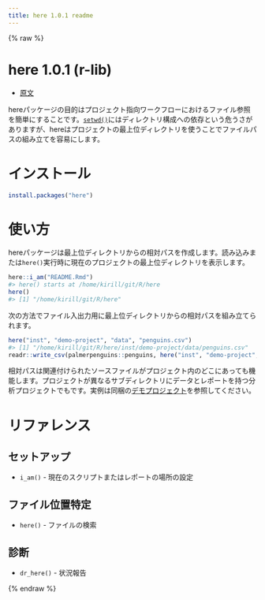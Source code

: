 ```yaml
---
title: here 1.0.1 readme
---
```


{% raw %}

# here 1.0.1 (r-lib)

- [原文](https://here.r-lib.org/)

hereパッケージの目的はプロジェクト指向ワークフローにおけるファイル参照を簡単にすることです。[`setwd()`](https://rdrr.io/r/base/getwd.html)にはディレクトリ構成への依存という危うさがありますが、hereはプロジェクトの最上位ディレクトリを使うことでファイルパスの組み立てを容易にします。

# インストール

```r
install.packages("here")
```

# 使い方

hereパッケージは最上位ディレクトリからの相対パスを作成します。読み込みまたは`here()`実行時に現在のプロジェクトの最上位ディレクトリを表示します。

```r
here::i_am("README.Rmd")
#> here() starts at /home/kirill/git/R/here
here()
#> [1] "/home/kirill/git/R/here"
```

次の方法でファイル入出力用に最上位ディレクトリからの相対パスを組み立てられます。

```r
here("inst", "demo-project", "data", "penguins.csv")
#> [1] "/home/kirill/git/R/here/inst/demo-project/data/penguins.csv"
readr::write_csv(palmerpenguins::penguins, here("inst", "demo-project", "data", "penguins.csv"))
```

相対パスは関連付けられたソースファイルがプロジェクト内のどこにあっても機能します。プロジェクトが異なるサブディレクトリにデータとレポートを持つ分析プロジェクトでもです。実例は同梱の[デモプロジェクト](https://github.com/r-lib/here/tree/master/inst/demo-project)を参照してください。

# リファレンス

## セットアップ

- `i_am()` - 現在のスクリプトまたはレポートの場所の設定

## ファイル位置特定

- `here()` - ファイルの検索

## 診断

- `dr_here()` - 状況報告

{% endraw %}